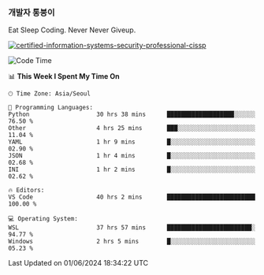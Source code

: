 ### 개발자 통붕이
Eat Sleep Coding.
Never Never Giveup.

[![certified-information-systems-security-professional-cissp](https://user-images.githubusercontent.com/44606727/157613689-acd84ec6-5f8f-4e79-89d9-a8d51f033634.png)](https://www.credly.com/badges/f394a010-85a0-450b-9136-8043af01d71c/public_url)

<!--START_SECTION:waka-->
![Code Time](http://img.shields.io/badge/Code%20Time-3%2C006%20hrs%201%20min-blue)

📊 **This Week I Spent My Time On** 

```text
🕑︎ Time Zone: Asia/Seoul

💬 Programming Languages: 
Python                   30 hrs 38 mins      ███████████████████░░░░░░   76.50 % 
Other                    4 hrs 25 mins       ███░░░░░░░░░░░░░░░░░░░░░░   11.04 % 
YAML                     1 hr 9 mins         █░░░░░░░░░░░░░░░░░░░░░░░░   02.90 % 
JSON                     1 hr 4 mins         █░░░░░░░░░░░░░░░░░░░░░░░░   02.68 % 
INI                      1 hr 2 mins         █░░░░░░░░░░░░░░░░░░░░░░░░   02.62 % 

🔥 Editors: 
VS Code                  40 hrs 2 mins       █████████████████████████   100.00 % 

💻 Operating System: 
WSL                      37 hrs 57 mins      ████████████████████████░   94.77 % 
Windows                  2 hrs 5 mins        █░░░░░░░░░░░░░░░░░░░░░░░░   05.23 % 
```


 Last Updated on 01/06/2024 18:34:22 UTC
<!--END_SECTION:waka-->
